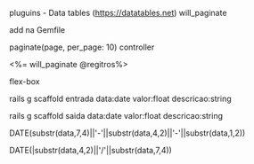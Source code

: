 pluguins - Data tables (https://datatables.net)
will_paginate

add na Gemfile

paginate(page, per_page: 10) controller

<%= will_paginate @regitros%>


flex-box


rails g scaffold entrada data:date valor:float descricao:string

rails g scaffold saida data:date valor:float descricao:string

DATE(substr(data,7,4)||'-'||substr(data,4,2)||'-'||substr(data,1,2))

DATE(|substr(data,4,2)||'/'||substr(data,7,4)) 
